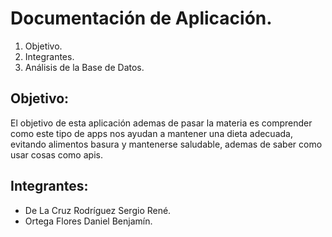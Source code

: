 # Documentación de Aplicación.
1. Objetivo.
2. Integrantes.
3. Análisis de la Base de Datos.

## Objetivo:  
El objetivo de esta aplicación ademas de pasar la materia es comprender como este tipo de apps nos ayudan a mantener una dieta adecuada, evitando alimentos basura y mantenerse saludable, ademas de saber como usar cosas como apis.

## Integrantes:
- De La Cruz Rodríguez Sergio René.  
- Ortega Flores Daniel Benjamín.

